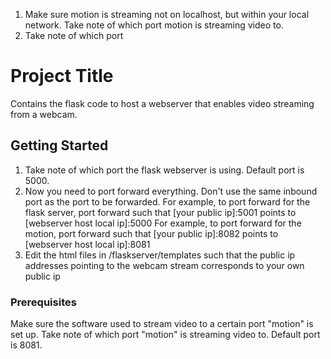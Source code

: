 1. Make sure motion is streaming not on localhost, but within your local network. Take note of which port motion is streaming video to. 
2. Take note of which port 

# Project Title

Contains the flask code to host a webserver that enables video streaming from a webcam. 

## Getting Started

1. Take note of which port the flask webserver is using. Default port is 5000.
2. Now you need to port forward everything. Don't use the same inbound port as the port to be forwarded. 
   For example, to port forward for the flask server, port forward such that [your public ip]:5001 points to [webserver host local ip]:5000
   For example, to port forward for the motion, port forward such that [your public ip]:8082 points to [webserver host local ip]:8081
3. Edit the html files in /flaskserver/templates such that the public ip addresses pointing to the webcam stream corresponds to your own public ip


### Prerequisites

Make sure the software used to stream video to a certain port "motion" is set up. Take note of which port "motion" is streaming video to. Default port is 8081.

